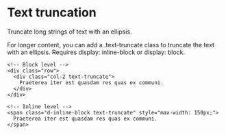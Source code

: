 # Text truncation
Truncate long strings of text with an ellipsis.

For longer content, you can add a .text-truncate class to truncate the text with an ellipsis. Requires display: inline-block or display: block.

```
<!-- Block level -->
<div class="row">
  <div class="col-2 text-truncate">
    Praeterea iter est quasdam res quas ex communi.
  </div>
</div>

<!-- Inline level -->
<span class="d-inline-block text-truncate" style="max-width: 150px;">
  Praeterea iter est quasdam res quas ex communi.
</span>
```